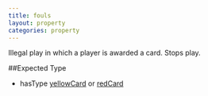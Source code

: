 ```yaml
---
title: fouls
layout: property
categories: property
---
```


Illegal play in which a player is awarded a card. Stops play.

##Expected Type

*   hasType [yellowCard](yellowCard) or [redCard](redCard)
